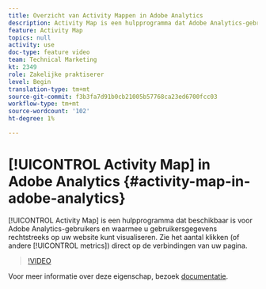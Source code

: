 ```yaml
---
title: Overzicht van Activity Mappen in Adobe Analytics
description: Activity Map is een hulpprogramma dat Adobe Analytics-gebruikers kunnen gebruiken om gebruikersgegevens rechtstreeks op uw website te visualiseren. Zie het aantal klikken (of andere metriek) direct op de verbindingen van uw pagina.
feature: Activity Map
topics: null
activity: use
doc-type: feature video
team: Technical Marketing
kt: 2349
role: Zakelijke praktiserer
level: Begin
translation-type: tm+mt
source-git-commit: f3b3fa7d91b0cb21005b57768ca23ed6700fcc03
workflow-type: tm+mt
source-wordcount: '102'
ht-degree: 1%

---
```



# [!UICONTROL Activity Map] in Adobe Analytics  {#activity-map-in-adobe-analytics}

[!UICONTROL Activity Map] is een hulpprogramma dat beschikbaar is voor Adobe Analytics-gebruikers en waarmee u gebruikersgegevens rechtstreeks op uw website kunt visualiseren. Zie het aantal klikken (of andere [!UICONTROL metrics]) direct op de verbindingen van uw pagina.

>[!VIDEO](https://video.tv.adobe.com/v/25451/?quality=12)

Voor meer informatie over deze eigenschap, bezoek [documentatie](https://marketing.adobe.com/resources/help/en_US/analytics/activitymap/).
